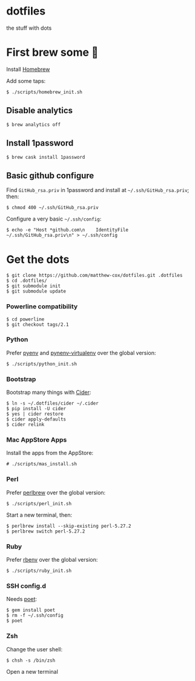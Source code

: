dotfiles
========

the stuff with dots

# First brew some 🍻

Install [Homebrew](https://brew.sh)

Add some taps:

    $ ./scripts/homebrew_init.sh

## Disable analytics

    $ brew analytics off

## Install 1password

    $ brew cask install 1password

## Basic github configure

Find `GitHub_rsa.priv` in 1password and install at `~/.ssh/GitHub_rsa.priv`; then:

    $ chmod 400 ~/.ssh/GitHub_rsa.priv

Configure a very basic `~/.ssh/config`:

    $ echo -e "Host *github.com\n    IdentityFile ~/.ssh/GitHub_rsa.priv\n" > ~/.ssh/config

# Get the dots

    $ git clone https://github.com/matthew-cox/dotfiles.git .dotfiles
    $ cd .dotfiles/
    $ git submodule init
    $ git submodule update

### Powerline compatibility

    $ cd powerline
    $ git checkout tags/2.1

### Python

Prefer [pyenv](https://github.com/pyenv/pyenv) and [pynenv-virtualenv](https://github.com/pyenv/pyenv-virtualenv) over the global version:

    $ ./scripts/python_init.sh

### Bootstrap

Bootstrap many things with [Cider](https://github.com/msanders/cider):

    $ ln -s ~/.dotfiles/cider ~/.cider
    $ pip install -U cider
    $ yes | cider restore
    $ cider apply-defaults
    $ cider relink

### Mac AppStore Apps

Install the apps from the AppStore:

    # ./scripts/mas_install.sh

### Perl

Prefer [perlbrew](https://github.com/gugod/App-perlbrew) over the global version:

    $ ./scripts/perl_init.sh

Start a new terminal, then:

    $ perlbrew install --skip-existing perl-5.27.2
    $ perlbrew switch perl-5.27.2

### Ruby

Prefer [rbenv](https://github.com/rbenv/rbenv) over the global version:

    $ ./scripts/ruby_init.sh

### SSH config.d

Needs [poet](https://github.com/awendt/poet):

    $ gem install poet
    $ rm -f ~/.ssh/config
    $ poet

### Zsh

Change the user shell:

    $ chsh -s /bin/zsh

Open a new terminal

